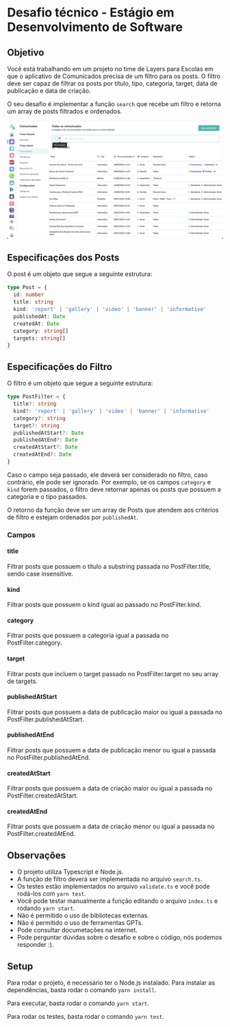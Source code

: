 # Desafio técnico - Estágio em Desenvolvimento de Software

## Objetivo
Você está trabalhando em um projeto no time de Layers para Escolas em que o aplicativo de Comunicados precisa de um filtro para os posts. O filtro deve ser capaz de filtrar os posts por título, tipo, categoria, target, data de publicação e data de criação.

O seu desafio é implementar a função `search` que recebe um filtro e retorna um array de posts filtrados e ordenados.

![Comunicados](image.png)

## Especificações dos Posts
O post é um objeto que segue a seguinte estrutura:
```typescript
type Post = {
  id: number
  title: string
  kind: 'report' | 'gallery' | 'video' | 'banner' | 'informative'
  publishedAt: Date
  createdAt: Date
  category: string[]
  targets: string[]
}
```

## Especificações do Filtro
O filtro é um objeto que segue a seguinte estrutura:
```typescript
type PostFilter = {
  title?: string
  kind?: 'report' | 'gallery' | 'video' | 'banner' | 'informative'
  category?: string
  target?: string
  publishedAtStart?: Date
  publishedAtEnd?: Date
  createdAtStart?: Date
  createdAtEnd?: Date
}
```

Caso o campo seja passado, ele deverá ser considerado no filtro, caso contrário, ele pode ser ignorado.
Por exemplo, se os campos `category` e `kind` forem passados, o filtro deve retornar apenas os posts que possuem a categoria e o tipo passados.

O retorno da função deve ser um array de Posts que atendem aos critérios de filtro e estejam ordenados por `publishedAt`.

### Campos

#### title
Filtrar posts que possuem o título a substring passada no PostFilter.title, sendo case insensitive.

#### kind
Filtrar posts que possuem o kind igual ao passado no PostFilter.kind.

#### category
Filtrar posts que possuem a categoria igual a passada no PostFilter.category.

#### target
Filtrar posts que incluem o target passado no PostFilter.target no seu array de targets.

#### publishedAtStart
Filtrar posts que possuem a data de publicação maior ou igual a passada no PostFilter.publishedAtStart.

#### publishedAtEnd
Filtrar posts que possuem a data de publicação menor ou igual a passada no PostFilter.publishedAtEnd.

#### createdAtStart
Filtrar posts que possuem a data de criação maior ou igual a passada no PostFilter.createdAtStart.

#### createdAtEnd
Filtrar posts que possuem a data de criação menor ou igual a passada no PostFilter.createdAtEnd.

## Observações
- O projeto utiliza Typescript e Node.js.
- A função de filtro deverá ser implementada no arquivo `search.ts`.
- Os testes estão implementados no arquivo `validate.ts` e você pode rodá-los com `yarn test`.
- Você pode testar manualmente a função editando o arquivo `index.ts` e rodando `yarn start`.
- Não é permitido o uso de bibliotecas externas.
- Não é permitido o uso de ferramentas GPTs.
- Pode consultar documetações na internet.
- Pode perguntar dúvidas sobre o desafio e sobre o código, nós podemos responder :).

## Setup
Para rodar o projeto, é necessário ter o Node.js instalado. Para instalar as dependências, basta rodar o comando `yarn install`.

Para executar, basta rodar o comando `yarn start`.

Para rodar os testes, basta rodar o comando `yarn test`.
